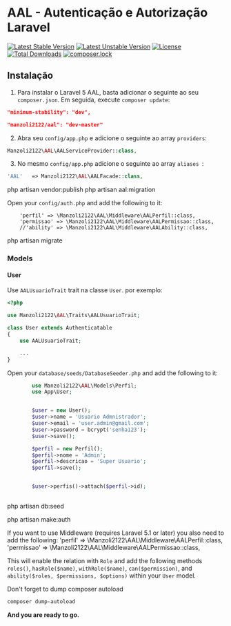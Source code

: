# AAL - Autenticação e Autorização Laravel


[![Latest Stable Version](https://poser.pugx.org/manzoli2122/all/v/stable)](https://packagist.org/packages/manzoli2122/all)
[![Latest Unstable Version](https://poser.pugx.org/manzoli2122/all/v/unstable)](https://packagist.org/packages/manzoli2122/all)
[![License](https://poser.pugx.org/manzoli2122/all/license)](https://packagist.org/packages/manzoli2122/all)
[![Total Downloads](https://poser.pugx.org/manzoli2122/all/downloads)](https://packagist.org/packages/manzoli2122/all)
[![composer.lock](https://poser.pugx.org/manzoli2122/all/composerlock)](https://packagist.org/packages/manzoli2122/all)


## Instalação

1) Para instalar o Laravel 5 AAL, basta adicionar o seguinte ao seu  `composer.json`. Em seguida, execute `composer update`:

```json
"minimum-stability": "dev",
```

```json
"manzoli2122/aal": "dev-master"
```



2) Abra seu `config/app.php`  e adicione o seguinte ao array  `providers`:

```php
Manzoli2122\AAL\AALServiceProvider::class,
```

3) No mesmo `config/app.php` adicione o seguinte ao array `aliases `: 

```php
'AAL'   => Manzoli2122\AAL\AALFacade::class,
```




php artisan vendor:publish
php artisan aal:migration



Open your `config/auth.php` and add the following to it:



        'perfil' => \Manzoli2122\AAL\Middleware\AALPerfil::class,
        'permissao' => \Manzoli2122\AAL\Middleware\AALPermissao::class,
        //'ability' => \Manzoli2122\AAL\Middleware\AALAbility::class,



php artisan migrate

### Models


#### User

Use `AALUsuarioTrait` trait na classe `User`. por exemplo:

```php
<?php

use Manzoli2122\AAL\Traits\AALUsuarioTrait;

class User extends Authenticatable
{
    use AALUsuarioTrait;

    ...
}
```

Open your `database/seeds/DatabaseSeeder.php` and add the following to it:

```php
        use Manzoli2122\AAL\Models\Perfil;
        use App\User;
```

```php

        $user = new User();
        $user->name = 'Usuario Admnistrador';
        $user->email = 'user.admin@gmail.com';
        $user->password = bcrypt('senha123');
        $user->save();

    	$perfil = new Perfil();
        $perfil->nome = 'Admin';
        $perfil->descricao = 'Super Usuario';
        $perfil->save();


        $user->perfis()->attach($perfil->id);
         
 ```
 
php artisan db:seed

php artisan make:auth

If you want to use Middleware (requires Laravel 5.1 or later) you also need to add the following:
    'perfil' => \Manzoli2122\AAL\Middleware\AALPerfil::class,
    'permissao' => \Manzoli2122\AAL\Middleware\AALPermissao::class,
    
    

















This will enable the relation with `Role` and add the following methods `roles()`, `hasRole($name)`, `withRole($name)`, `can($permission)`, and `ability($roles, $permissions, $options)` within your `User` model.

Don't forget to dump composer autoload

```bash
composer dump-autoload
```

**And you are ready to go.**

